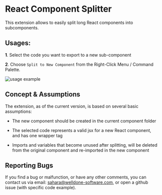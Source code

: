 # React Component Splitter

This extension allows to easily split long React components into subcomponents.

## Usages:

**1**. Select the code you want to export to a new sub-component

**2**. Choose  `Split to New Component`  from the Right-Click Menu / Command Palette.

![usage example](https://raw.githubusercontent.com/welldone-software/react-component-splitter/master/images/example.gif)


## Concept & Assumptions

The extension, as of the current version, is based on several basic assumptions:

- The new component should be created in the current component folder

- The selected code represents a valid jsx for a new React component, and has one wrapper tag

- Imports and variables that become unused after splitting, will be deleted from the original component and re-imported in the new component

## Reporting Bugs

If you find a bug or malfunction, or have any other comments, you can contact us via email: sahara@welldone-software.com, or open a github issue (with specific code example).
